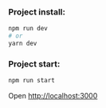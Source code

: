 ### Project install:

```bash
npm run dev
# or
yarn dev
```

### Project start:

```bash
npm run start
```

Open [http://localhost:3000](http://localhost:3000)
